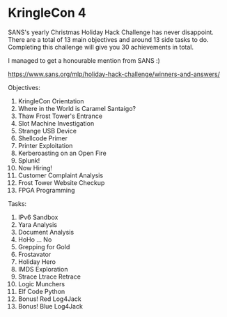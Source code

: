 # KringleCon 4

SANS's yearly Christmas Holiday Hack Challenge has never disappoint. There are a total of 13 main objectives and around 13 side tasks to do. Completing this challenge will give you 30 achievements in total.

I managed to get a honourable mention from SANS :)

https://www.sans.org/mlp/holiday-hack-challenge/winners-and-answers/


Objectives:
1) KringleCon Orientation
2) Where in the World is Caramel Santaigo?
3) Thaw Frost Tower's Entrance
4) Slot Machine Investigation
5) Strange USB Device
6) Shellcode Primer
7) Printer Exploitation
8) Kerberoasting on an Open Fire
9) Splunk!
10) Now Hiring!
11) Customer Complaint Analysis
12) Frost Tower Website Checkup
13) FPGA Programming

Tasks:
1) IPv6 Sandbox
2) Yara Analysis
3) Document Analysis
4) HoHo ... No
5) Grepping for Gold
6) Frostavator
7) Holiday Hero
8) IMDS Exploration
9) Strace Ltrace Retrace
10) Logic Munchers
11) Elf Code Python
12) Bonus! Red Log4Jack
13) Bonus! Blue Log4Jack
